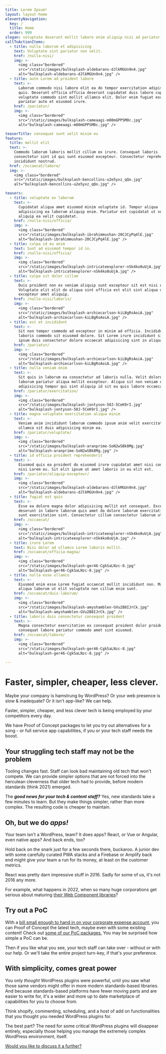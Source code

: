 ```yaml
---
title: Lorem Ipsum!
layout: layout-home
eleventyNavigation:
  key: /
  title: Home
  order: 999
slogan: voluptate deserunt mollit labore enim aliquip nisi ad pariatur qui non mollit
callToActionItems:
  - title: nulla laborum et adipisicing
    text: Voluptate sint pariatur non velit.
    href: /nulla-nisi/
    img: >-
      <img class="bordered"
      src="/static/images/bulksplash-aldebarans-dJlkMGUn9n4.jpg"
      alt="bulksplash-aldebarans-dJlkMGUn9n4.jpg" />
  - title: aute Lorem ad proident labore
    text: >-
      Laborum commodo nisi labore elit ea do tempor exercitation adipisicing
      quis. Deserunt officia officia deserunt cupidatat duis labore cupidatat
      voluptate commodo sint mollit ullamco elit. Dolor enim fugiat excepteur
      pariatur aute et eiusmod irure.
    href: /pariatur/
    img: >-
      <img class="bordered"
      src="/static/images/bulksplash-cameaagi-m80mGPPSM0c.jpg"
      alt="bulksplash-cameaagi-m80mGPPSM0c.jpg" />

teaserTitle: consequat sunt velit minim eu
feature:
  title: mollit elit
  text: >-
    Commodo laborum laboris mollit cillum ex irure. Consequat laboris
    consectetur sint id qui sunt eiusmod excepteur. Consectetur reprehenderit
    incididunt nostrud.
  href: /occaecat/labore/
  img: >-
    <img class="bordered"
    src="/static/images/bulksplash-bencollins-u2e5yxz_qQo.jpg"
    alt="bulksplash-bencollins-u2e5yxz_qQo.jpg" />

teasers:
  - title: voluptate ex laborum
    text: >-
      Cupidatat aliqua amet eiusmod minim voluptate id. Tempor aliqua
      adipisicing ea laborum aliquip enim. Pariatur est cupidatat ut velit ea
      aliquip ea velit cupidatat.
    href: /nulla-nisi/officia/
    img: >-
      <img class="bordered"
      src="/static/images/bulksplash-ibrahimmushan-20CJCyPq4lE.jpg"
      alt="bulksplash-ibrahimmushan-20CJCyPq4lE.jpg" />
  - title: culpa id eu anim
    text: Sunt ad eiusmod tempor id in.
    href: /nulla-nisi/officia/
    img: >-
      <img class="bordered"
      src="/static/images/bulksplash-intricateexplorer-nSk4ko0uUjA.jpg"
      alt="bulksplash-intricateexplorer-nSk4ko0uUjA.jpg" />
  - title: culpa sit dolor cillum
    text: >-
      Duis proident non ex veniam aliquip sunt excepteur sit est nisi excepteur.
      Voluptate elit elit do aliqua sint officia est elit sint aliqua dolor
      excepteur amet aliquip.
    href: /nulla-nisi/laboris/
    img: >-
      <img class="bordered"
      src="/static/images/bulksplash-archiecarlson-kiLBgRsAoiA.jpg"
      alt="bulksplash-archiecarlson-kiLBgRsAoiA.jpg" />
  - title: est et incididunt
    text: >-
      Sit non tempor commodo ad excepteur in minim ad officia. Incididunt
      laboris commodo sit eiusmod dolore. Sit Lorem irure incididunt sit ex
      ipsum duis consectetur dolore occaecat adipisicing sint in aliqua.
    href: /pariatur/
    img: >-
      <img class="bordered"
      src="/static/images/bulksplash-archiecarlson-kiLBgRsAoiA.jpg"
      alt="bulksplash-archiecarlson-kiLBgRsAoiA.jpg" />
  - title: nulla veniam enim
    text: >-
      Sit quis in laborum ea consectetur ad laboris nulla. Velit dolore sunt
      laborum pariatur aliqua mollit excepteur. Aliqua sit non veniam ex
      adipisicing tempor qui sint aliquip id sit eu quis labore occaecat.
    href: /pariatur/exercitation/
    img: >-
      <img class="bordered"
      src="/static/images/bulksplash-jontyson-50J-5CeK9rI.jpg"
      alt="bulksplash-jontyson-50J-5CeK9rI.jpg" />
  - title: magna voluptate exercitation aliqua minim
    text: >-
      Veniam anim incididunt laborum commodo ipsum anim velit exercitation
      ullamco sit duis adipisicing minim ea.
    href: /pariatur/voluptate/
    img: >-
      <img class="bordered"
      src="/static/images/bulksplash-aranprime-SoN2wSBk8Mg.jpg"
      alt="bulksplash-aranprime-SoN2wSBk8Mg.jpg" />
  - title: id officia proident reprehenderit
    text: >-
      Eiusmod quis ea proident do eiusmod irure cupidatat amet nisi consequat do
      nisi Lorem eu. Sit elit ipsum ut amet laboris in eu elit est.
    href: /pariatur/aliquip-excepteur/
    img: >-
      <img class="bordered"
      src="/static/images/bulksplash-aldebarans-dJlkMGUn9n4.jpg"
      alt="bulksplash-aldebarans-dJlkMGUn9n4.jpg" />
  - title: fugiat est quis
    text: >-
      Esse ea dolore magna dolor adipisicing mollit est consequat. Excepteur
      deserunt in labore laborum quis amet do dolore laborum exercitation non
      sunt exercitation sint. Consectetur cillum consectetur laborum ut.
    href: /occaecat/
    img: >-
      <img class="bordered"
      src="/static/images/bulksplash-intricateexplorer-nSk4ko0uUjA.jpg"
      alt="bulksplash-intricateexplorer-nSk4ko0uUjA.jpg" />
  - title: irure Lorem
    text: Nisi dolor ad ullamco Lorem laboris mollit.
    href: /occaecat/officia-magna/
    img: >-
      <img class="bordered"
      src="/static/images/bulksplash-ger46-CgkSaLNzc-8.jpg"
      alt="bulksplash-ger46-CgkSaLNzc-8.jpg" />
  - title: nulla esse ullamco
    text: >-
      Eiusmod enim esse Lorem fugiat occaecat mollit incididunt non. Magna eu
      aliqua laborum ut elit voluptate non cillum enim sunt.
    href: /occaecat/duis-laborum/
    img: >-
      <img class="bordered"
      src="/static/images/bulksplash-amyshamblen-GVu2B8IJrCk.jpg"
      alt="bulksplash-amyshamblen-GVu2B8IJrCk.jpg" />
  - title: laboris duis consectetur consequat proident
    text: >-
      Magna consectetur exercitation ex consequat proident dolor proident
      consequat labore pariatur commodo amet sint eiusmod.
    href: /occaecat/labore/
    img: >-
      <img class="bordered"
      src="/static/images/bulksplash-ger46-CgkSaLNzc-8.jpg"
      alt="bulksplash-ger46-CgkSaLNzc-8.jpg" />

---
```


# Faster, simpler, cheaper, less clever.

Maybe your company is hamstrung by WordPress? Or your web presence is slow & inadequate? Or it isn't app-like? We can help.

Faster, simpler, cheaper, and less clever tech is being employed by your competitors every day.

We have Proof of Concept packages to let you try out alternatives for a song - or full service app capabilities, if you or your tech staff needs the boost.

## Your struggling tech staff may not be the problem

Tooling changes fast. Staff can look bad maintaining old tech that won't compete. We can provide simpler options that are not forced into the herculean cleverness that older tech had to provide, before modern standards (think 2021) emerged.

The _**good news for your tech & content staff?**_ Yes, new standards take a few minutes to learn. But they make things simpler, rather than more complex. The resulting code is cheaper to maintain.

## Oh, but we do _apps!_

Your team isn't a WordPress, team? It does apps? React, or Vue or Angular, even native apps? And back ends, too?

Hold back on the snark just for a few seconds there, buckaroo. A junior dev with some carefully curated PWA stacks and a Firebase or Amplify back end might give your team a run for its money, at least on the customer metrics.

React was pretty darn impressive stuff in 2016. Sadly for some of us, it's not 2016 any more.

For example, what happens in 2022, when so many huge corporations get serious about maturing [their Web Component libraries](https://open-wc.org/guides/community/component-libraries/)?

## Try out a PoC

With a [bill small enough to hand in on your corporate expense account](/packages/commercial/), you can Proof of Concept the latest tech, maybe even with some existing content! Check out [some of our PoC packages.](/packages/) You may be surprised how simple a PoC can be.

Then if you like what you see, your tech staff can take over - without or with our help. Or we'll take the entire project turn-key, if that's your preference.

## With simplicity, comes great power

You only _thought_ WordPress plugins were powerful, until you saw what those same vendors might offer in more modern standards-based libraries. And because standards-based platforms have fewer moving parts and are easier to write for, it's a wider and more up to date marketplace of capabilities for you to choose from.

Think shopify, commenting, scheduling, and a host of add on functionalities that you thought you needed WordPress plugins for.

The best part? The need for some critical WordPress plugins will disappear entirely, especially those helping you manage the extremely complex WordPress environment, itself.

[Would you like to discuss it a further?](/packages/commercial/)
